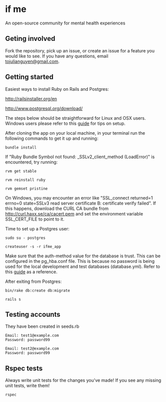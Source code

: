 if me
=====

An open-source community for mental health experiences

Geting involved
---------------

Fork the repository, pick up an issue, or create an issue for a feature you would like to see. If you have any questions, email tojulianguyen@gmail.com.

Getting started
---------------

Easiest ways to install Ruby on Rails and Postgres:

http://railsinstaller.org/en

http://www.postgresql.org/download/

The steps below should be straightforward for Linux and OSX users. Windows users please refer to this [guide](https://gist.github.com/KelseyDH/11198922) for tips on setup.

After cloning the app on your local machine, in your terminal run the following commands to get it up and running:

```
bundle install
```

If "Ruby Bundle Symbol not found: _SSLv2_client_method (LoadError)" is encountered, try running:

```
rvm get stable
```

```
rvm reinstall ruby
```

```
rvm gemset pristine
```

On Windows, you may encounter an error like "SSL_connect returned=1 errno=0 state=SSLv3 read server certificate B: certificate verify failed".  If this happens, download the CURL CA bundle from http://curl.haxx.se/ca/cacert.pem and set the environment variable SSL_CERT_FILE to point to it.

Time to set up a Postgres user:

```
sudo su - postgres
```

```
createuser -s -r ifme_app
````

Make sure that the auth-method value for the database is trust. This can be configured in the pg_hba.conf file. This is because no password is being used for the local development and test databases (database.yml). Refer to this [guide](http://www.postgresql.org/docs/8.2/static/auth-pg-hba-conf.html) as a reference.

After exiting from Postgres:

```
bin/rake db:create db:migrate
```

```
rails s
```

Testing accounts
-----------------

They have been created in seeds.rb

```
Email: test1@example.com
Password: password99
```

```
Email: test2@example.com
Password: password99
```

Rspec tests
------------

Always write unit tests for the changes you've made! If you see any missing unit tests, write them!

```
rspec
```
